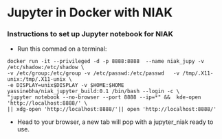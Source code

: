 Jupyter in Docker with NIAK
=================

### Instructions to set up Jupyter notebook for NIAK

*  Run this commad on a terminal:

```
docker run -it --privileged -d -p 8888:8888  --name niak_jupy -v /etc/shadow:/etc/shadow \
-v /etc/group:/etc/group -v /etc/passwd:/etc/passwd   -v /tmp/.X11-unix:/tmp/.X11-unix \
-e DISPLAY=unix$DISPLAY -v $HOME:$HOME  yassinebha/niak_jupyter_build:0.1 /bin/bash --login -c \
"jupyter notebook --no-browser --port 8888 --ip=*" &&  kde-open 'http://localhost:8888/' \
|| xdg-open 'http://localhost:8888/'|| open 'http://localhost:8888/'
```
*  Head to your browser, a new tab will pop with a jupyter_niak ready to use.
